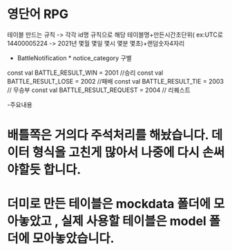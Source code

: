 # 영단어 RPG

테이블 만드는 규칙 -> 각각 id명 규칙으로 해당 테이블명+만든시간초단위(
ex:UTC로 14400005224 -> 2021년 몇월 몇일 몇시 몇분 몇초)+랜덤숫자4자리
 
 * BattleNotification *
 notice_category 구별 
 
 const val BATTLE_RESULT_WIN = 2001 //승리
 const val BATTLE_RESULT_LOSE = 2002 //패배
 const val BATTLE_RESULT_TIE = 2003   // 무승부
 const val BATTLE_RESULT_REQUEST = 2004 // 리퀘스트
 
 -주요내용 
 # 배틀쪽은 거의다 주석처리를 해놨습니다. 데이터 형식을 고친게 많아서 나중에 다시 손써야할듯 합니다.
 # 더미로 만든 테이블은 mockdata 폴더에 모아놓았고 , 실제 사용할 테이블은 model 폴더에 모아놓았습니다.
 

